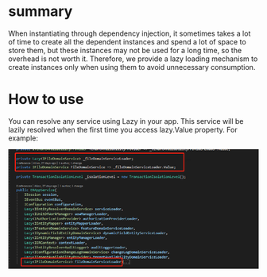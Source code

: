 # summary
When instantiating through dependency injection, it sometimes takes a lot of time to create all the dependent instances and spend a lot of space to store them, but these instances may not be used for a long time, so the overhead is not worth it. Therefore, we provide a lazy loading mechanism to create instances only when using them to avoid unnecessary consumption.
# How to use
You can resolve any service using Lazy<IxxxService> in your app. This service will be lazily resolved when the first time you access lazy.Value property. For example:

![image.png](/.attachments/image-2690041e-2440-4142-99c8-626cb434dfda.png)


